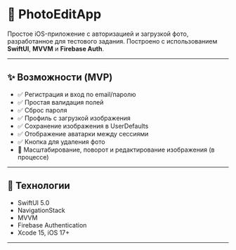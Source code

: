 # 📱 PhotoEditApp

Простое iOS-приложение с авторизацией и загрузкой фото, разработанное для тестового задания. Построено с использованием **SwiftUI**, **MVVM** и **Firebase Auth**.

---

## ✨ Возможности (MVP)

- ✅ Регистрация и вход по email/паролю  
- ✅ Простая валидация полей  
- ✅ Сброс пароля  
- ✅ Профиль с загрузкой изображения  
- ✅ Сохранение изображения в UserDefaults  
- ✅ Отображение аватарки между сессиями  
- ✅ Кнопка для удаления фото  
- 🚧 Масштабирование, поворот и редактирование изображения (в процессе)
---

## 🧱 Технологии

- SwiftUI 5.0  
- NavigationStack  
- MVVM 
- Firebase Authentication
- Xcode 15, iOS 17+  

---
